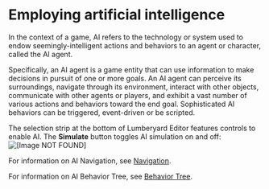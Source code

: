 # Employing artificial intelligence<a name="ai-intro"></a>

In the context of a game, AI refers to the technology or system used to endow seemingly\-intelligent actions and behaviors to an agent or character, called the AI agent\.

Specifically, an AI agent is a game entity that can use information to make decisions in pursuit of one or more goals\. An AI agent can perceive its surroundings, navigate through its environment, interact with other objects, communicate with other agents or players, and exhibit a vast number of various actions and behaviors toward the end goal\. Sophisticated AI behaviors can be triggered, event\-driven or be scripted\.

The selection strip at the bottom of Lumberyard Editor features controls to enable AI\. The **Simulate** button toggles AI simulation on and off: ![\[Image NOT FOUND\]](http://docs.aws.amazon.com/lumberyard/latest/userguide/images/ai/simulate-ai-physics-1.25.png)

For information on AI Navigation, see [Navigation](component-navigation.md)\.

For information on AI Behavior Tree, see [Behavior Tree](component-behavior-tree.md)\.

